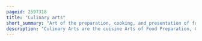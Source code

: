 ```yaml
---
pageid: 2597318
title: "Culinary arts"
short_summary: "Art of the preparation, cooking, and presentation of food"
description: "Culinary Arts are the cuisine Arts of Food Preparation, Cooking, and Presentation of Food, usually in the Form of Meals. People working in this Field especially in Establishments such as Restaurants are commonly called Chefs or Cooks although at its most general the Terms culinary Artist and Culinarian are also used. Table Manners are sometimes referred to as culinary Art."
---
```

